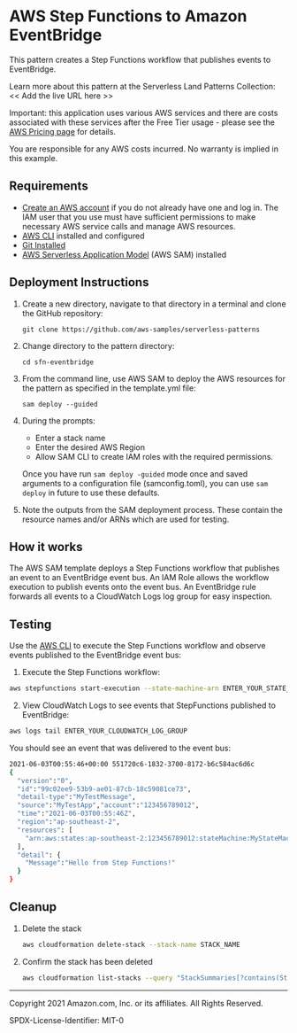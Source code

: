 # AWS Step Functions to Amazon EventBridge

This pattern creates a Step Functions workflow that publishes events to EventBridge. 

Learn more about this pattern at the Serverless Land Patterns Collection: << Add the live URL here >>

Important: this application uses various AWS services and there are costs associated with these services after the Free Tier usage - please see the [AWS Pricing page](https://aws.amazon.com/pricing/) for details.

You are responsible for any AWS costs incurred. No warranty is implied in this example.

## Requirements

* [Create an AWS account](https://portal.aws.amazon.com/gp/aws/developer/registration/index.html) if you do not already have one and log in. The IAM user that you use must have sufficient permissions to make necessary AWS service calls and manage AWS resources.
* [AWS CLI](https://docs.aws.amazon.com/cli/latest/userguide/install-cliv2.html) installed and configured
* [Git Installed](https://git-scm.com/book/en/v2/Getting-Started-Installing-Git)
* [AWS Serverless Application Model](https://docs.aws.amazon.com/serverless-application-model/latest/developerguide/serverless-sam-cli-install.html) (AWS SAM) installed

## Deployment Instructions

1. Create a new directory, navigate to that directory in a terminal and clone the GitHub repository:
    ``` 
    git clone https://github.com/aws-samples/serverless-patterns
    ```
1. Change directory to the pattern directory:
    ```
    cd sfn-eventbridge
    ```
1. From the command line, use AWS SAM to deploy the AWS resources for the pattern as specified in the template.yml file:
    ```
    sam deploy --guided
    ```
1. During the prompts:
    * Enter a stack name
    * Enter the desired AWS Region
    * Allow SAM CLI to create IAM roles with the required permissions.

    Once you have run `sam deploy -guided` mode once and saved arguments to a configuration file (samconfig.toml), you can use `sam deploy` in future to use these defaults.

1. Note the outputs from the SAM deployment process. These contain the resource names and/or ARNs which are used for testing.

## How it works

The AWS SAM template deploys a Step Functions workflow that publishes an event to an EventBridge event bus. An IAM Role allows the workflow execution to publish events onto the event bus. An EventBridge rule forwards all events to a CloudWatch Logs log group for easy inspection.

## Testing

Use the [AWS CLI](https://aws.amazon.com/cli/) to execute the Step Functions workflow and observe events published to the EventBridge event bus:

1. Execute the Step Functions workflow:

```bash
aws stepfunctions start-execution --state-machine-arn ENTER_YOUR_STATE_MACHINE_ARN
```

2. View CloudWatch Logs to see events that StepFunctions published to EventBridge:
```bash
aws logs tail ENTER_YOUR_CLOUDWATCH_LOG_GROUP
```
You should see an event that was delivered to the event bus:
```bash
2021-06-03T00:55:46+00:00 551720c6-1832-3700-8172-b6c584ac6d6c 
{
  "version":"0",
  "id":"99c02ee9-53b9-ae01-87cb-18c59081ce73",
  "detail-type":"MyTestMessage",
  "source":"MyTestApp","account":"123456789012",
  "time":"2021-06-03T00:55:46Z",
  "region":"ap-southeast-2",
  "resources": [
    "arn:aws:states:ap-southeast-2:123456789012:stateMachine:MyStateMachine-BS6NgNCly8Ju","arn:aws:states:ap-southeast-2:123456789012:execution:MyStateMachine-BS6NgNCly8Ju:be1b8b85-24ab-40de-a293-a47f4cc677cb"
  ],
  "detail": {
    "Message":"Hello from Step Functions!"
  }
}
```

## Cleanup
 
1. Delete the stack
    ```bash
    aws cloudformation delete-stack --stack-name STACK_NAME
    ```
1. Confirm the stack has been deleted
    ```bash
    aws cloudformation list-stacks --query "StackSummaries[?contains(StackName,'STACK_NAME')].StackStatus"
    ```
----
Copyright 2021 Amazon.com, Inc. or its affiliates. All Rights Reserved.

SPDX-License-Identifier: MIT-0
